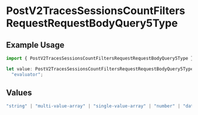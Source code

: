 # PostV2TracesSessionsCountFiltersRequestRequestBodyQuery5Type

## Example Usage

```typescript
import { PostV2TracesSessionsCountFiltersRequestRequestBodyQuery5Type } from "@orq-ai/node/models/operations";

let value: PostV2TracesSessionsCountFiltersRequestRequestBodyQuery5Type =
  "evaluator";
```

## Values

```typescript
"string" | "multi-value-array" | "single-value-array" | "number" | "date" | "object" | "boolean" | "evaluator"
```